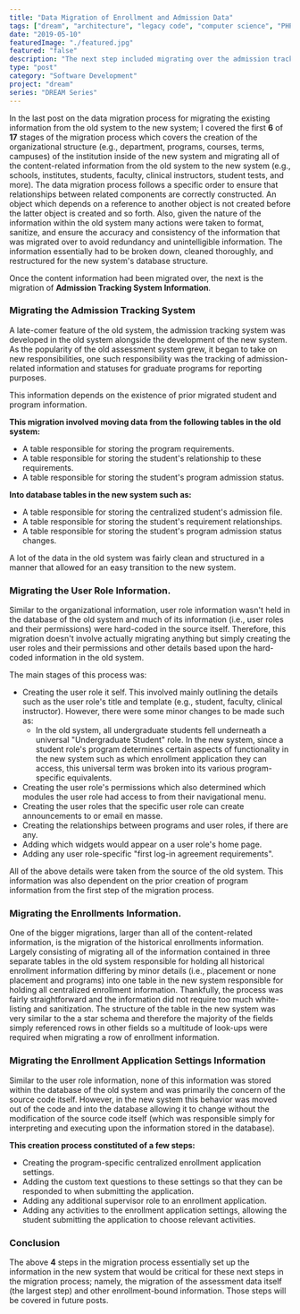 ```yaml
---
title: "Data Migration of Enrollment and Admission Data"
tags: ["dream", "architecture", "legacy code", "computer science", "PHP", "MySQL", "jQuery", "LAMP"]
date: "2019-05-10"
featuredImage: "./featured.jpg"
featured: "false"
description: "The next step included migrating over the admission tracking system information, enrollment information, user roles and permissions, and lastly the enrollment application settings. All in preparation for the migration of the assessment data itself."
type: "post"
category: "Software Development"
project: "dream"
series: "DREAM Series"
---
```

In the last post on the data migration process for migrating the existing information from the old system to the new system; I covered the first **6** of **17** stages of the migration process which covers the creation of the organizational structure (e.g., department, programs, courses, terms, campuses) of the institution inside of the new system and migrating all of the content-related information from the old system to the new system (e.g., schools, institutes, students, faculty, clinical instructors, student tests, and more). The data migration process follows a specific order to ensure that relationships between related components are correctly constructed. An object which depends on a reference to another object is not created before the latter object is created and so forth. Also, given the nature of the information within the old system many actions were taken to format, sanitize, and ensure the accuracy and consistency of the information that was migrated over to avoid redundancy and unintelligible information. The information essentially had to be broken down, cleaned thoroughly, and restructured for the new system's database structure.

Once the content information had been migrated over, the next is the migration of **Admission Tracking System Information**.

### Migrating the Admission Tracking System

A late-comer feature of the old system, the admission tracking system was developed in the old system alongside the development of the new system.  As the popularity of the old assessment system grew, it began to take on new responsibilities, one such responsibility was the tracking of admission-related information and statuses for graduate programs for reporting purposes.

This information depends on the existence of prior migrated student and program information. 

**This migration involved moving data from the following tables in the old system:**
- A table responsible for storing the program requirements.
- A table responsible for storing the student's relationship to these requirements.
- A table responsible for storing the student's program admission status.

**Into database tables in the new system such as:**
- A table responsible for storing the centralized student's admission file.
- A table responsible for storing the student's requirement relationships.
- A table responsible for storing the student's program admission status changes.

A lot of the data in the old system was fairly clean and structured in a manner that allowed for an easy transition to the new system.

### Migrating the User Role Information.

Similar to the organizational information, user role information wasn't held in the database of the old system and much of its information (i.e., user roles and their permissions) were hard-coded in the source itself. Therefore, this migration doesn't involve actually migrating anything but simply creating the user roles and their permissions and other details based upon the hard-coded information in the old system.

The main stages of this process was:
- Creating the user role it self. This involved mainly outlining the details such as the user role's title and template (e.g., student, faculty, clinical instructor). However, there were some minor changes to be made such as:
	- In the old system, all undergraduate students fell underneath a universal "Undergraduate Student" role. In the new system, since a student role's program determines certain aspects of functionality in the new system such as which enrollment application they can access, this universal term was broken into its various program-specific equivalents.
- Creating the user role's permissions which also determined which modules the user role had access to from their navigational menu.
- Creating the user roles that the specific user role can create announcements to or email en masse.
- Creating the relationships between programs and user roles, if there are any.
- Adding which widgets would appear on a user role's home page.
- Adding any user role-specific "first log-in agreement requirements".

All of the above details were taken from the source of the old system. This information was also dependent on the prior creation of program information from the first step of the migration process.

### Migrating the Enrollments Information.

One of the bigger migrations, larger than all of the content-related information, is the migration of the historical enrollments information. Largely consisting of migrating all of the information contained in three separate tables in the old system responsible for holding all historical enrollment information differing by minor details (i.e., placement or none placement and programs) into one table in the new system responsible for holding all centralized enrollment information. Thankfully, the process was fairly straightforward and the information did not require too much white-listing and sanitization. The structure of the table in the new system was very similar to the a star schema and therefore the majority of the fields simply referenced rows in other fields so a multitude of look-ups were required when migrating a row of enrollment information.

### Migrating the Enrollment Application Settings Information

Similar to the user role information, none of this information was stored within the database of the old system and was primarily the concern of the source code itself. However, in the new system this behavior was moved out of the code and into the database allowing it to change without the modification of the source code itself (which was responsible simply for interpreting and executing upon the information stored in the database). 

**This creation process constituted of a few steps:**
- Creating the program-specific centralized enrollment application settings.
- Adding the custom text questions to these settings so that they can be responded to when submitting the application.
- Adding any additional supervisor role to an enrollment application.
- Adding any activities to the enrollment application settings, allowing the student submitting the application to choose relevant activities.

### Conclusion

The above **4** steps in the migration process essentially set up the information in the new system that would be critical for these next steps in the migration process; namely, the migration of the assessment data itself (the largest step) and other enrollment-bound information. Those steps will be covered in future posts.